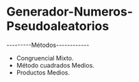 # Generador-Numeros-Pseudoaleatorios

---------Métodos------------
* Congruencial Mixto.
* Método cuadrados Medios.
* Productos Medios.
